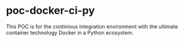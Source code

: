 # poc-docker-ci-py
This POC is for the continious integration environment with the ultimate container technology Docker in a Python ecosystem.
